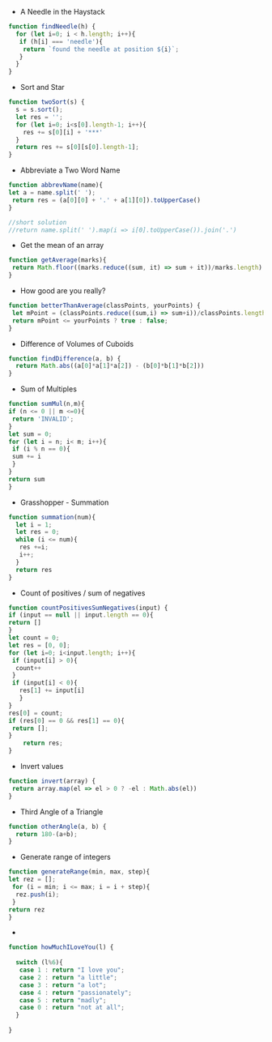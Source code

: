 * A Needle in the Haystack
```javascript
function findNeedle(h) {
  for (let i=0; i < h.length; i++){
   if (h[i] === 'needle'){
    return `found the needle at position ${i}`;
   }
  }
}
```
* Sort and Star
```javascript
function twoSort(s) {
  s = s.sort();
  let res = '';
  for (let i=0; i<s[0].length-1; i++){
    res += s[0][i] + '***'
  }
  return res += s[0][s[0].length-1];
}
```
* Abbreviate a Two Word Name
```javascript
function abbrevName(name){
let a = name.split(' ');
 return res = (a[0][0] + '.' + a[1][0]).toUpperCase()
}

//short solution
//return name.split(' ').map(i => i[0].toUpperCase()).join('.')
```
* Get the mean of an array
```javascript
function getAverage(marks){
 return Math.floor((marks.reduce((sum, it) => sum + it))/marks.length)
}
```
* How good are you really?
```javascript
function betterThanAverage(classPoints, yourPoints) {
 let mPoint = (classPoints.reduce((sum,i) => sum+i))/classPoints.length;
 return mPoint <= yourPoints ? true : false;
}
```
* Difference of Volumes of Cuboids
```javascript
function findDifference(a, b) {
  return Math.abs((a[0]*a[1]*a[2]) - (b[0]*b[1]*b[2]))
}
```
* Sum of Multiples
```javascript
function sumMul(n,m){
if (n <= 0 || m <=0){
 return 'INVALID';
}
let sum = 0;
for (let i = n; i< m; i++){
 if (i % n == 0){
 sum += i
 }
}
return sum
}
```
* Grasshopper - Summation
```javascript
function summation(num){
  let i = 1;
  let res = 0;
  while (i <= num){
   res +=i;
   i++;
  }
  return res
}
```
* Count of positives / sum of negatives
```javascript
function countPositivesSumNegatives(input) {
if (input == null || input.length == 0){
return []
}
let count = 0;
let res = [0, 0];
for (let i=0; i<input.length; i++){
 if (input[i] > 0){
  count++
 }
 if (input[i] < 0){
   res[1] += input[i]
   }
}
res[0] = count;
if (res[0] == 0 && res[1] == 0){
 return [];
}
    return res;
}
```
* Invert values
```javascript
function invert(array) {
 return array.map(el => el > 0 ? -el : Math.abs(el))
}
```
* Third Angle of a Triangle
```javascript
function otherAngle(a, b) {
  return 180-(a+b);
}
```
* Generate range of integers
```javascript
function generateRange(min, max, step){
let rez = [];
 for (i = min; i <= max; i = i + step){
  rez.push(i);
 }
return rez
}
```
*
```javascript
function howMuchILoveYou(l) {
   
  switch (l%6){
   case 1 : return "I love you";
   case 2 : return "a little";
   case 3 : return "a lot";
   case 4 : return "passionately";
   case 5 : return "madly";
   case 0 : return "not at all";
  } 
   
}
```